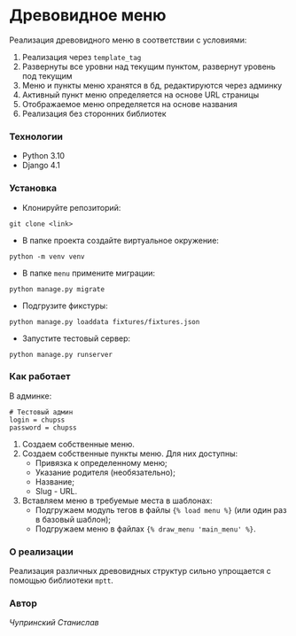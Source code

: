 # Древовидное меню

Реализация древовидного меню в соответствии с условиями:

1. Реализация через `template_tag`
2. Развернуты все уровни над текущим пунктом, развернут уровень под текущим
3. Меню и пункты меню хранятся в бд, редактируются через админку
4. Активный пункт меню определяется на основе URL страницы
5. Отображаемое меню определяется на основе названия
6. Реализация без сторонних библиотек

### Технологии

* Python 3.10
* Django 4.1

### Установка

- Клонируйте репозиторий:
```
git clone <link>
```

- В папке проекта создайте виртуальное окружение:
```
python -m venv venv
```

- В папке `menu` примените миграции:
```
python manage.py migrate
```

- Подгрузите фикстуры:
```
python manage.py loaddata fixtures/fixtures.json
```

- Запустите тестовый сервер:
```
python manage.py runserver
```

### Как работает

В админке:

```
# Тестовый админ
login = chupss
password = chupss
```

1. Создаем собственные меню.
2. Создаем собственные пункты меню. Для них доступны:
    - Привязка к определенному меню;
    - Указание родителя (необязательно);
    - Название;
    - Slug - URL.
3. Вставляем меню в требуемые места в шаблонах:
    - Подгружаем модуль тегов в файлы `{% load menu %}` (или один раз в базовый шаблон);
    - Подгружаем меню в файлах `{% draw_menu 'main_menu' %}`.

### О реализации

Реализация различных древовидных структур сильно упрощается с помощью библиотеки `mptt`.

### Автор

*Чупринский Станислав*
